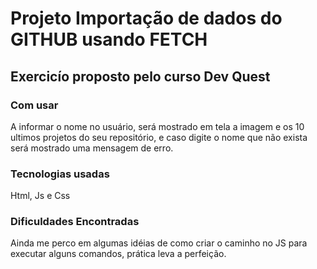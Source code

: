 # Projeto Importação de dados do GITHUB usando FETCH
## Exercicío proposto pelo curso Dev Quest

### Com usar
A informar o nome no usuário, será mostrado em tela a imagem e os 10 ultimos projetos do seu repositório, e caso digite o nome que não exista será mostrado uma mensagem de erro.

### Tecnologias usadas
Html, Js e Css

### Dificuldades Encontradas
Ainda me perco em algumas idéias de como criar o caminho no JS para executar alguns comandos, prática leva a perfeição.


